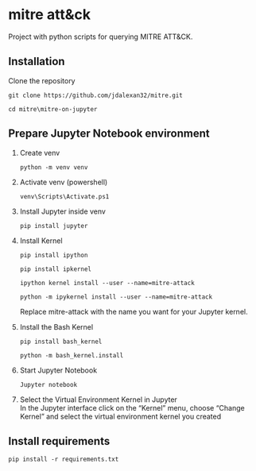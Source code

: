 # mitre att&ck  
Project with python scripts for querying MITRE ATT&CK.  

## Installation  
Clone the repository  
```
git clone https://github.com/jdalexan32/mitre.git
```
```
cd mitre\mitre-on-jupyter
```

## Prepare Jupyter Notebook environment    
1. Create venv
   ```
   python -m venv venv
   ```   
2. Activate venv (powershell)
   ```
   venv\Scripts\Activate.ps1
   ```
3. Install Jupyter inside venv
   ```
   pip install jupyter
   ```
4. Install Kernel  
   ```
   pip install ipython
   ```
   ```
   pip install ipkernel
   ```  
   ```
   ipython kernel install --user --name=mitre-attack
   ```  
   ```
   python -m ipykernel install --user --name=mitre-attack
   ```  

   Replace mitre-attack with the name you want for your Jupyter kernel.
       
6. Install the Bash Kernel  
   ```
   pip install bash_kernel
   ```
   ```
   python -m bash_kernel.install
   ```
   
7. Start Jupyter Notebook  
   ```
   Jupyter notebook
   ```
   
8. Select the Virtual Environment Kernel in Jupyter  
   In the Jupyter interface click on the “Kernel” menu, choose “Change Kernel” and select the virtual environment kernel you created 
  
## Install requirements   
```
pip install -r requirements.txt
```
